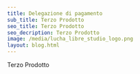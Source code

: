 ```yaml
---
title: Delegazione di pagamento
sub_title: Terzo Prodotto
seo_title: Terzo Prodotto
seo_decription: Terzo Prodotto
image: /media/lucha_libre_studio_logo.png
layout: blog.html
---
```

Terzo Prodotto
